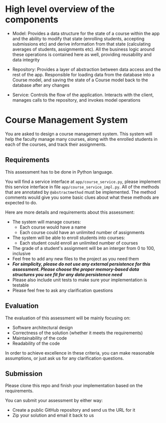 # High level overview of the components
- Model: Provides a data structure for the state of a course within the app and the ability to modify that state (enrolling students, accepting submissions etc) and derive information from that state (calculating averages of students, assignments etc). All the business logic around these operations is contained here as well, providing reusability and data integrity

- Repository: Provides a layer of abstraction between data access and the rest of the app. Responsible for loading data from the database into a Course model, and saving the state of a Course model back to the database after any changes

- Service: Controls the flow of the application. Interacts with the client, manages calls to the repository, and invokes model operations

# Course Management System
You are asked to design a course management system. This system will help the faculty manage many courses, along with the enrolled students in each of the courses, and track their assignments.

## Requirements
This assessment has to be done in Python language.

You will find a service interface at `app/course_service.py`, please implement this service interface in file `app/course_service_impl.py`. All of the methods that are annotated by `@abstractmethod` must be implemented. The method comments would give you some basic clues about what these methods are expected to do.

Here are more details and requirements about this assessment:
- The system will manage courses:
  - Each course would have a name
  - Each course could have an unlimited number of assignments
- The system will be able to enroll students into courses:
  - Each student could enroll an unlimited number of courses
- The grade of a student's assignment will be an interger from 0 to 100, inclusive
- Feel free to add any new files to the project as you need them
- ***For simplicity, please do not use any external persistence for this assessment. Please choose the proper memory-based data structures you see fit for any data persistence need***
- Please also include unit tests to make sure your implementation is testable
- Please feel free to ask any clarification questions

## Evaluation
The evaluation of this assessment will be mainly focusing on:
- Software architectural design
- Correctness of the solution (whether it meets the requirements)
- Maintainability of the code
- Readability of the code

In order to achieve excellence in these criteria, you can make reasonable assumptions,
or just ask us for any clarification questions.

## Submission
Please clone this repo and finish your implementation based on the requirements.

You can submit your assessment by either way:
- Create a public GitHub repository and send us the URL for it
- Zip your solution and email it back to us